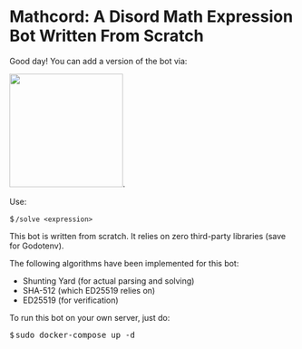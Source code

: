 # Mathcord: A Disord Math Expression Bot Written From Scratch

Good day! You can add a version of the bot via:

[<img height="200" width="200" src="https://avatars.githubusercontent.com/u/56949250?v=4" />](https://discord.com/api/oauth2/authorize?client_id=941278523132358686&scope=bot&permissions=380104611840).


Use:

```
/solve <expression>
```

This bot is written from scratch. It relies on zero third-party libraries (save for Godotenv).

The following algorithms have been implemented for this bot:

- Shunting Yard (for actual parsing and solving)
- SHA-512 (which ED25519 relies on)
- ED25519 (for verification)


To run this bot on your own server, just do:

<pre prefix="$">sudo docker-compose up -d</pre>

<style>
pre::before {
    content: "$";
    margin-right: 2px;
    display: inline;
}
</style>
